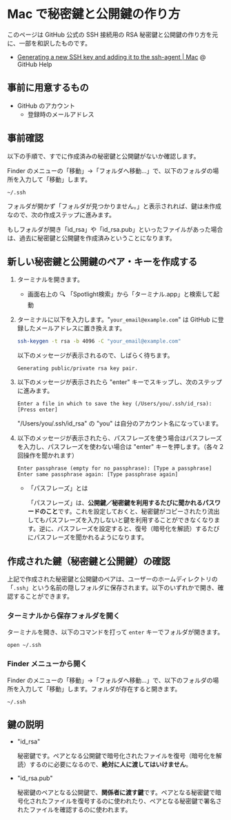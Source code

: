 # Mac で秘密鍵と公開鍵の作り方

このページは GitHub 公式の SSH 接続用の RSA 秘密鍵と公開鍵の作り方を元に、一部を和訳したものです。

- [Generating a new SSH key and adding it to the ssh-agent | Mac](https://help.github.com/articles/generating-a-new-ssh-key-and-adding-it-to-the-ssh-agent/#platform-mac) @ GitHub Help

## 事前に用意するもの

- GitHub のアカウント
    - 登録時のメールアドレス

## 事前確認

以下の手順で、すでに作成済みの秘密鍵と公開鍵がないか確認します。

Finder のメニューの「移動」→「フォルダへ移動...」で、以下のフォルダの場所を入力して「移動」します。

```
~/.ssh
```

フォルダが開かず「フォルダが見つかりません。」と表示されれば、鍵は未作成なので、次の作成ステップに進みます。

もしフォルダが開き「id_rsa」や「id_rsa.pub」といったファイルがあった場合は、過去に秘密鍵と公開鍵を作成済みということになります。


## 新しい秘密鍵と公開鍵のペア・キーを作成する

1. ターミナルを開きます。
    - 画面右上の 🔍 「Spotlight検索」から「ターミナル.app」と検索して起動

1. ターミナルに以下を入力します。"`your_email@example.com`" は GitHub に登録したメールアドレスに置き換えます。

    ```bash
    ssh-keygen -t rsa -b 4096 -C "your_email@example.com"
    ```

    以下のメッセージが表示されるので、しばらく待ちます。
    
    ```
    Generating public/private rsa key pair.
    ```

1. 以下のメッセージが表示されたら "enter" キーでスキップし、次のステップに進みます。

    ```
    Enter a file in which to save the key (/Users/you/.ssh/id_rsa): [Press enter]
    ```

    "/Users/you/.ssh/id_rsa" の "you" は自分のアカウント名になっています。

1. 以下のメッセージが表示されたら、パスフレーズを使う場合はパスフレーズを入力し、パスフレーズを使わない場合は "enter" キーを押します。（各々２回操作を聞かれます）

    ```
    Enter passphrase (empty for no passphrase): [Type a passphrase]
    Enter same passphrase again: [Type passphrase again]
    ```
    
    - 「パスフレーズ」とは
    
        「パスフレーズ」は、**公開鍵／秘密鍵を利用するたびに聞かれるパスワードのこと**です。これを設定しておくと、秘密鍵がコピーされたり流出してもパスフレーズを入力しないと鍵を利用することができなくなります。逆に、パスフレーズを設定すると、復号（暗号化を解読）するたびにパスフレーズを聞かれるようになります。

## 作成された鍵（秘密鍵と公開鍵）の確認

上記で作成された秘密鍵と公開鍵のペアは、ユーザーのホームディレクトリの「`.ssh`」という名前の隠しフォルダに保存されます。以下のいずれかで開き、確認することができます。

### ターミナルから保存フォルダを開く

ターミナルを開き、以下のコマンドを打って `enter` キーでフォルダが開きます。

```
open ~/.ssh
```

### Finder メニューから開く

Finder のメニューの「移動」→「フォルダへ移動...」で、以下のフォルダの場所を入力して「移動」します。フォルダが存在すると開きます。

```
~/.ssh
```

## 鍵の説明

- "id_rsa"

    秘密鍵です。ペアとなる公開鍵で暗号化されたファイルを復号（暗号化を解読）するのに必要になるので、**絶対に人に渡してはいけません**。

- "id_rsa.pub"

    秘密鍵のペアとなる公開鍵で、**関係者に渡す鍵**です。ペアとなる秘密鍵で暗号化されたファイルを復号するのに使われたり、ペアとなる秘密鍵で署名されたファイルを確認するのに使われます。


